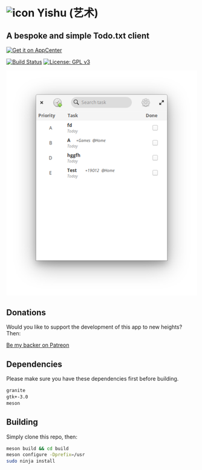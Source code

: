 # ![icon](data/icon.png) Yishu (艺术)

## A bespoke and simple Todo.txt client

[![Get it on AppCenter](https://appcenter.elementary.io/badge.svg)](https://appcenter.elementary.io/com.github.lainsce.yishu)

[![Build Status](https://travis-ci.org/lainsce/yishu.svg?branch=master)](https://travis-ci.org/lainsce/yishu)
[![License: GPL v3](https://img.shields.io/badge/License-GPL%20v3-blue.svg)](http://www.gnu.org/licenses/gpl-3.0)

![Screenshot](data/shot.png)

## Donations

Would you like to support the development of this app to new heights? Then:

[Be my backer on Patreon](https://www.patreon.com/lainsce)

## Dependencies

Please make sure you have these dependencies first before building.

```bash
granite
gtk+-3.0
meson
```

## Building

Simply clone this repo, then:

```bash
meson build && cd build
meson configure -Dprefix=/usr
sudo ninja install
```
